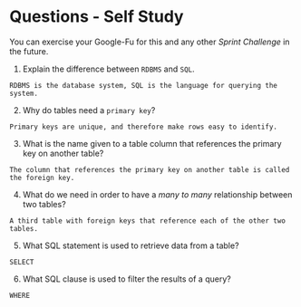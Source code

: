 # Questions - Self Study

You can exercise your Google-Fu for this and any other _Sprint Challenge_ in the future.

1.  Explain the difference between `RDBMS` and `SQL`.

`RDBMS is the database system, SQL is the language for querying the system.`

2.  Why do tables need a `primary key`?

`Primary keys are unique, and therefore make rows easy to identify.`

3.  What is the name given to a table column that references the primary key on another table?

`The column that references the primary key on another table is called the foreign key.`

4.  What do we need in order to have a _many to many_ relationship between two tables?

`A third table with foreign keys that reference each of the other two tables.`

5.  What SQL statement is used to retrieve data from a table?

`SELECT`

6.  What SQL clause is used to filter the results of a query?

`WHERE`
